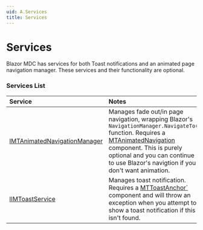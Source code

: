 ```yaml
---
uid: A.Services
title: Services
---
```

# Services

Blazor MDC has services for both Toast notifications and an animated page navigation manager. These services and their functionality are optional.

### Services List

| Service | Notes |
| :------ | :---- |
| [IMTAnimatedNavigationManager](xref:S.IMTAnimatedNavigationManager) | Manages fade out/in page navigation, wrapping Blazor's `NavigationManager.NavigateTo()` function. Requires a [MTAnimatedNavigation](xref:C.MTAnimatedNavigation) component. This is purely optional and you can continue to use Blazor's navigtion if you don't want animation. |
| [IIMToastService](xref:S.IMTToastService) | Manages toast notification. Requires a [MTToastAnchor`](xref:C.MTToastAnchor) component and will throw an exception when you attempt to show a toast notification if this isn't found. |
